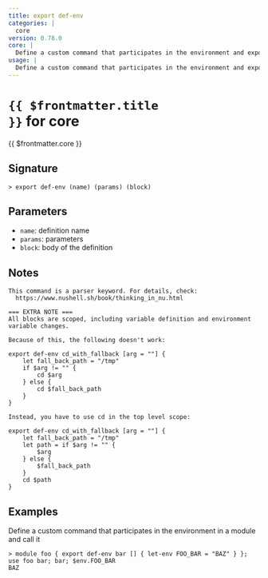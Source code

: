 ```yaml
---
title: export def-env
categories: |
  core
version: 0.78.0
core: |
  Define a custom command that participates in the environment and export it from a module.
usage: |
  Define a custom command that participates in the environment and export it from a module.
---
```


# <code>{{ $frontmatter.title }}</code> for core

<div class='command-title'>{{ $frontmatter.core }}</div>

## Signature

```> export def-env (name) (params) (block)```

## Parameters

 -  `name`: definition name
 -  `params`: parameters
 -  `block`: body of the definition

## Notes
```text
This command is a parser keyword. For details, check:
  https://www.nushell.sh/book/thinking_in_nu.html

=== EXTRA NOTE ===
All blocks are scoped, including variable definition and environment variable changes.

Because of this, the following doesn't work:

export def-env cd_with_fallback [arg = ""] {
    let fall_back_path = "/tmp"
    if $arg != "" {
        cd $arg
    } else {
        cd $fall_back_path
    }
}

Instead, you have to use cd in the top level scope:

export def-env cd_with_fallback [arg = ""] {
    let fall_back_path = "/tmp"
    let path = if $arg != "" {
        $arg
    } else {
        $fall_back_path
    }
    cd $path
}
```
## Examples

Define a custom command that participates in the environment in a module and call it
```shell
> module foo { export def-env bar [] { let-env FOO_BAR = "BAZ" } }; use foo bar; bar; $env.FOO_BAR
BAZ
```
